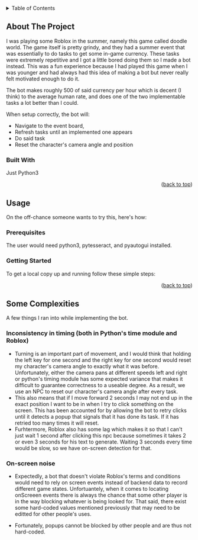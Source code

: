 <!-- TABLE OF CONTENTS -->
<details>
  <summary>Table of Contents</summary>
  <ol>
    <li>
      <a href="#about-the-project">About The Project</a>
      <ul>
        <li><a href="#built-with">Built With</a></li>
      </ul>
    </li>
    <li>
      <a href="#about-the-project">Usage</a>
      <ul>
        <li><a href="#installation">Prerequisites</a></li>
        <li><a href="#prerequisites">Getting Started</a></li>
      </ul>
    </li>
  </ol>
</details>



<!-- ABOUT THE PROJECT -->
## About The Project

I was playing some Roblox in the summer, namely this game called doodle world. The game itself is pretty grindy, and they had a summer event that was essentially to do tasks to get some in-game currency. 
These tasks were extremely repetitive and I got a little bored doing them so I made a bot instead. 
This was a fun experience because I had played this game when I was younger and had always had this idea of making a bot but never really felt motivated enough to do it.

The bot makes roughly 500 of said currency per hour which is decent (I think) to the average human rate, and does one of the two implementable tasks a lot better than I could.

When setup correctly, the bot will:
- Navigate to the event board,
- Refresh tasks until an implemented one appears
- Do said task
- Reset the character's camera angle and position

### Built With

Just Python3

<p align="right">(<a href="#readme-top">back to top</a>)</p>



<!-- USAGE -->
## Usage

On the off-chance someone wants to try this, here's how:

### Prerequisites

The user would need python3, pytesseract, and pyautogui installed.

### Getting Started

To get a local copy up and running follow these simple steps:



<p align="right">(<a href="#readme-top">back to top</a>)</p>


## Some Complexities

A few things I ran into while implementing the bot.

### Inconsistency in timing (both in Python's time module and Roblox)
- Turning is an important part of movement, and I would think that holding the left key for one second and the right key for one second would reset my character's camera angle to exactly what it was before. Unfortunately, either the camera pans at different speeds left and right or python's timing module has some expected variance that makes it difficult to guarantee correctness to a useable degree. As a result, we use an NPC to reset our character's camera angle after every task.
- This also means that if I move forward 2 seconds I may not end up in the exact position I want to be in when I try to click something on the screen. This has been accounted for by allowing the bot to retry clicks until it detects a popup that signals that it has done its task. If it has retried too many times it will reset.
- Furhtermore, Roblox also has some lag which makes it so that I can't just wait 1 second after clicking this npc because sometimes it takes 2 or even 3 seconds for his text to generate. Waiting 3 seconds every time would be slow, so we have on-screen detection for that.

### On-screen noise
- Expectedly, a bot that doesn't violate Roblox's terms and conditions would need to rely on screen events instead of backend data to record different game states. Unfortuantely, when it comes to locating onScreeen events there is always the chance that some other player is in the way blocking whatever is being looked for. That said, there exist some hard-coded values mentioned previously that may need to be editted for other people's uses.

- Fortunately, popups cannot be blocked by other people and are thus not hard-coded.


